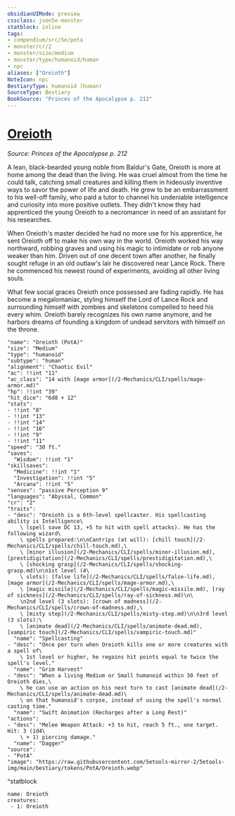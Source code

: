 ```yaml
---
obsidianUIMode: preview
cssclass: json5e-monster
statblock: inline
tags:
- compendium/src/5e/pota
- monster/cr/2
- monster/size/medium
- monster/type/humanoid/human
- npc
aliases: ["Oreioth"]
NoteIcon: npc
BestiaryType: humanoid (human)
SourceType: Bestiary
BookSource: "Princes of the Apocalypse p. 212"
---
```

# [Oreioth](2-Mechanics/CLI/bestiary/npc/oreioth-pota.md)
*Source: Princes of the Apocalypse p. 212*  

A lean, black-bearded young noble from Baldur's Gate, Oreioth is more at home among the dead than the living. He was cruel almost from the time he could talk, catching small creatures and killing them in hideously inventive ways to savor the power of life and death. He grew to be an embarrassment to his well-off family, who paid a tutor to channel his undeniable intelligence and curiosity into more positive outlets. They didn't know they had apprenticed the young Oreioth to a necromancer in need of an assistant for his researches.

When Oreioth's master decided he had no more use for his apprentice, he sent Oreioth off to make his own way in the world. Oreioth worked his way northward, robbing graves and using his magic to intimidate or rob anyone weaker than him. Driven out of one decent town after another, he finally sought refuge in an old outlaw's lair he discovered near Lance Rock. There he commenced his newest round of experiments, avoiding all other living souls.

What few social graces Oreioth once possessed are fading rapidly. He has become a megalomaniac, styling himself the Lord of Lance Rock and surrounding himself with zombies and skeletons compelled to heed his every whim. Oreioth barely recognizes his own name anymore, and he harbors dreams of founding a kingdom of undead servitors with himself on the throne.

```statblock
"name": "Oreioth (PotA)"
"size": "Medium"
"type": "humanoid"
"subtype": "human"
"alignment": "Chaotic Evil"
"ac": !!int "11"
"ac_class": "14 with [mage armor](/2-Mechanics/CLI/spells/mage-armor.md)"
"hp": !!int "39"
"hit_dice": "6d8 + 12"
"stats":
- !!int "8"
- !!int "13"
- !!int "14"
- !!int "16"
- !!int "9"
- !!int "11"
"speed": "30 ft."
"saves":
  "Wisdom": !!int "1"
"skillsaves":
  "Medicine": !!int "1"
  "Investigation": !!int "5"
  "Arcana": !!int "5"
"senses": "passive Perception 9"
"languages": "Abyssal, Common"
"cr": "2"
"traits":
- "desc": "Oreioth is a 6th-level spellcaster. His spellcasting ability is Intelligence\
    \ (spell save DC 13, +5 to hit with spell attacks). He has the following wizard\
    \ spells prepared:\n\nCantrips (at will): [chill touch](/2-Mechanics/CLI/spells/chill-touch.md),\
    \ [minor illusion](/2-Mechanics/CLI/spells/minor-illusion.md), [prestidigitation](/2-Mechanics/CLI/spells/prestidigitation.md),\
    \ [shocking grasp](/2-Mechanics/CLI/spells/shocking-grasp.md)\n\n1st level (4\
    \ slots): [false life](/2-Mechanics/CLI/spells/false-life.md), [mage armor](/2-Mechanics/CLI/spells/mage-armor.md),\
    \ [magic missile](/2-Mechanics/CLI/spells/magic-missile.md), [ray of sickness](/2-Mechanics/CLI/spells/ray-of-sickness.md)\n\
    \n2nd level (3 slots): [crown of madness](/2-Mechanics/CLI/spells/crown-of-madness.md),\
    \ [misty step](/2-Mechanics/CLI/spells/misty-step.md)\n\n3rd level (3 slots):\
    \ [animate dead](/2-Mechanics/CLI/spells/animate-dead.md), [vampiric touch](/2-Mechanics/CLI/spells/vampiric-touch.md)"
  "name": "Spellcasting"
- "desc": "Once per turn when Oreioth kills one or more creatures with a spell of\
    \ 1st level or higher, he regains hit points equal to twice the spell's level."
  "name": "Grim Harvest"
- "desc": "When a living Medium or Small humanoid within 30 feet of Oreioth dies,\
    \ he can use an action on his next turn to cast [animate dead](/2-Mechanics/CLI/spells/animate-dead.md)\
    \ on that humanoid's corpse, instead of using the spell's normal casting time."
  "name": "Swift Animation (Recharges after a Long Rest)"
"actions":
- "desc": "Melee Weapon Attack: +3 to hit, reach 5 ft., one target. Hit: 3 (1d4\
    \ + 1) piercing damage."
  "name": "Dagger"
"source":
- "PotA"
"image": "https://raw.githubusercontent.com/5etools-mirror-2/5etools-img/main/bestiary/tokens/PotA/Oreioth.webp"
```
^statblock

```encounter-table
name: Oreioth
creatures:
 - 1: Oreioth
```